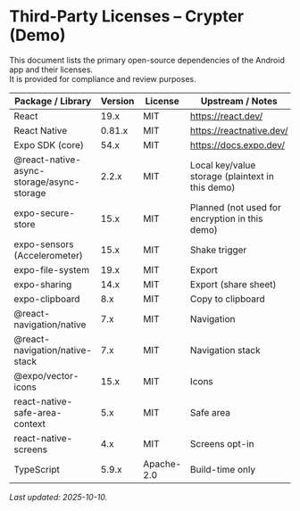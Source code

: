 # Third-Party Licenses – Crypter (Demo)

This document lists the primary open-source dependencies of the Android app and their licenses.  
It is provided for compliance and review purposes.

| Package / Library                         | Version | License    | Upstream / Notes                                 |
| ----------------------------------------- | ------- | ---------- | ------------------------------------------------ |
| React                                     | 19.x    | MIT        | https://react.dev/                               |
| React Native                              | 0.81.x  | MIT        | https://reactnative.dev/                         |
| Expo SDK (core)                           | 54.x    | MIT        | https://docs.expo.dev/                           |
| @react-native-async-storage/async-storage | 2.2.x   | MIT        | Local key/value storage (plaintext in this demo) |
| expo-secure-store                         | 15.x    | MIT        | Planned (not used for encryption in this demo)   |
| expo-sensors (Accelerometer)              | 15.x    | MIT        | Shake trigger                                    |
| expo-file-system                          | 19.x    | MIT        | Export                                           |
| expo-sharing                              | 14.x    | MIT        | Export (share sheet)                             |
| expo-clipboard                            | 8.x     | MIT        | Copy to clipboard                                |
| @react-navigation/native                  | 7.x     | MIT        | Navigation                                       |
| @react-navigation/native-stack            | 7.x     | MIT        | Navigation stack                                 |
| @expo/vector-icons                        | 15.x    | MIT        | Icons                                            |
| react-native-safe-area-context            | 5.x     | MIT        | Safe area                                        |
| react-native-screens                      | 4.x     | MIT        | Screens opt-in                                   |
| TypeScript                                | 5.9.x   | Apache-2.0 | Build-time only                                  |

_Last updated: 2025-10-10._
